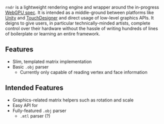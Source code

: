 `rndr` is a lightweight rendering engine and wrapper around the in-progress [WebGPU spec](https://www.w3.org/TR/webgpu/). It is intended as a middle-ground between platforms like [Unity](https://unity.com) and [TouchDesigner](https://derivative.ca) and direct usage of low-level graphics APIs. It deigns to give users, in particular technically-minded artists, complete control over their hardware without the hassle of writing hundreds of lines of boilerplate or learning an entire framework.

## Features

- Slim, templated matrix implementation
- Basic `.obj` parser
  - Currently only capable of reading vertex and face information

## Intended Features

- Graphics-related matrix helpers such as rotation and scale
- Easy API for
- Fully-featured `.obj` parser
  - `.mtl` parser (?)
